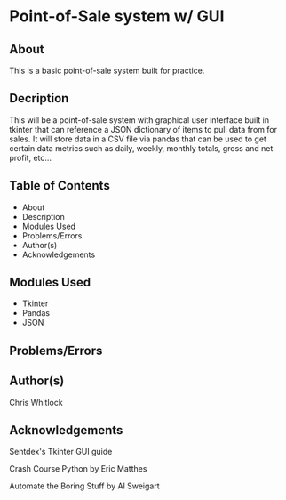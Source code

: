 # Point-of-Sale system w/ GUI

## About

This is a basic point-of-sale system built for practice.

## Decription

This will be a point-of-sale system with graphical user interface built in tkinter that can reference a JSON dictionary of items to pull data from for sales. It will store data in a CSV file via pandas that can be used to get certain data metrics such as daily, weekly, monthly totals, gross and net profit, etc...

## Table of Contents
- About
- Description
- Modules Used
- Problems/Errors
- Author(s)
- Acknowledgements

## Modules Used
- Tkinter
- Pandas
- JSON

## Problems/Errors

## Author(s)

Chris Whitlock

## Acknowledgements

Sentdex's Tkinter GUI guide

Crash Course Python by Eric Matthes

Automate the Boring Stuff by Al Sweigart